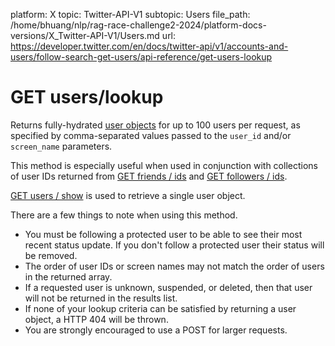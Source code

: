 platform: X
topic: Twitter-API-V1
subtopic: Users
file_path: /home/bhuang/nlp/rag-race-challenge2-2024/platform-docs-versions/X_Twitter-API-V1/Users.md
url: https://developer.twitter.com/en/docs/twitter-api/v1/accounts-and-users/follow-search-get-users/api-reference/get-users-lookup


# GET users/lookup

Returns fully-hydrated [user objects](https://developer.twitter.com/en/docs/accounts-and-users/follow-search-get-users/api-reference/get-users-lookup) for up to 100 users per request, as specified by comma-separated values passed to the `user_id` and/or `screen_name` parameters.

This method is especially useful when used in conjunction with collections of user IDs returned from [GET friends / ids](https://developer.twitter.com/en/docs/accounts-and-users/follow-search-get-users/api-reference/get-friends-ids) and [GET followers / ids](https://developer.twitter.com/en/docs/accounts-and-users/follow-search-get-users/api-reference/get-followers-ids).

[GET users / show](https://developer.twitter.com/en/docs/accounts-and-users/follow-search-get-users/api-reference/get-users-show) is used to retrieve a single user object.

There are a few things to note when using this method.

* You must be following a protected user to be able to see their most recent status update. If you don't follow a protected user their status will be removed.
* The order of user IDs or screen names may not match the order of users in the returned array.
* If a requested user is unknown, suspended, or deleted, then that user will not be returned in the results list.
* If none of your lookup criteria can be satisfied by returning a user object, a HTTP 404 will be thrown.
* You are strongly encouraged to use a POST for larger requests.